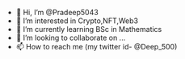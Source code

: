 - 👋 Hi, I’m @Pradeep5043
- 👀 I’m interested in Crypto,NFT,Web3
- 🌱 I’m currently learning BSc in Mathematics
- 💞️ I’m looking to collaborate on ...
- 📫 How to reach me (my twitter id- @Deep_500)

<!---
Pradeep5043/Pradeep5043 is a ✨ special ✨ repository because its `README.md` (this file) appears on your GitHub profile.
You can click the Preview link to take a look at your changes.
--->
